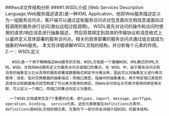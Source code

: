 ###wsdl文件结构分析
####1.WSDL介绍
 (Web Services Description Language,Web服务描述语言)是一种XML Application，他将Web服务描述定义为一组服务访问点，客户端可以通过这些服务访问点对包含面向文档信息或面向过程调用的服务进行访问(类似远程过程调用)。
 WSDL首先对访问的操作和访问时使用的请求/响应消息进行抽象描述，
 然后将其绑定到具体的传输协议和消息格式上以最终定义具体部署的服务访问点。相关的具体部署的服务访问点通过组合就成为抽象的Web服务。 本文将详细讲解WSDL文档的结构，并分析每个元素的作用。
 2.一：WSDL定义
   
       WSDL是一个用于精确描述Web服务的文档，WSDL文档是一个遵循WSDL XML模式的XML文档。WSDL 文档将Web服务定义为服务访问点或端口的集合。在 WSDL 中，由于服务访问点和消息的抽象定义已从具体的服务部署或数据格式绑定中分离出来，因此可以对抽象定义进行再次使用：消息，指对交换数据的抽象描述；而端口类型，指操作的抽象集合。用于特定端口类型的具体协议和数据格式规范构成了可以再次使用的绑定。将Web访问地址与可再次使用的绑定相关联，可以定义一个端口，而端口的集合则定义为服务。
   
      一个WSDL文档通常包含7个重要的元素，即types、import、message、portType、operation、binding、 service元素。这些元素嵌套在definitions元素中，definitions是WSDL文档的根元素。文章的下一部分将会详细介绍WSDL 的基本结构。